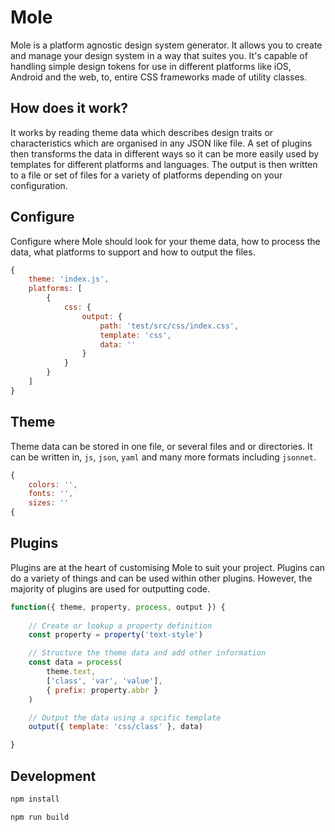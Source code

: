 # Mole

Mole is a platform agnostic design system generator. It allows you to create and manage your design system in a way that suites you. It's capable of handling simple design tokens for use in different platforms like iOS, Android and the web, to, entire CSS frameworks made of utility classes.

## How does it work?

It works by reading theme data which describes design traits or characteristics which are organised in any JSON like file. A set of plugins then transforms the data in different ways so it can be more easily used by templates for different platforms and languages. The output is then written to a file or set of files for a variety of platforms depending on your configuration.

## Configure

Configure where Mole should look for your theme data, how to process the data, what platforms to support and how to output the files.

```js
{
    theme: 'index.js',
    platforms: [
        {
            css: {
                output: {
                    path: 'test/src/css/index.css',
                    template: 'css',
                    data: ''
                }
            }
        }
    ]
}
```

## Theme

Theme data can be stored in one file, or several files and or directories. It can be written in, `js`, `json`, `yaml` and many more formats including `jsonnet`.

```js
{
    colors: '',
    fonts: '',
    sizes: ''
{
```

## Plugins

Plugins are at the heart of customising Mole to suit your project. Plugins can do a variety of things and can be used within other plugins. However, the majority of plugins are used for outputting code.

```js
function({ theme, property, process, output }) {
  
    // Create or lookup a property definition 
    const property = property('text-style')

    // Structure the theme data and add other information
    const data = process(
        theme.text,
        ['class', 'var', 'value'],
        { prefix: property.abbr }
    )

    // Output the data using a spcific template
    output({ template: 'css/class' }, data)

}
```

## Development

```bash
npm install
```

```bash
npm run build
```
